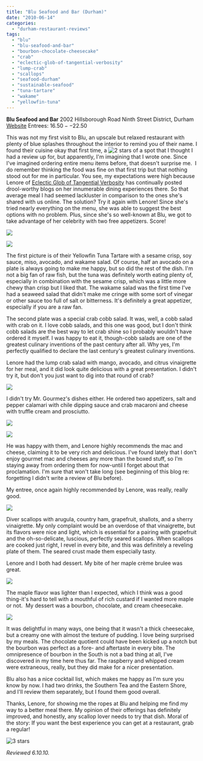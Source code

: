 ```yaml
---
title: "Blu Seafood and Bar (Durham)"
date: "2010-06-14"
categories: 
  - "durham-restaurant-reviews"
tags: 
  - "blu"
  - "blu-seafood-and-bar"
  - "bourbon-chocolate-cheesecake"
  - "crab"
  - "eclectic-glob-of-tangential-verbosity"
  - "lump-crab"
  - "scallops"
  - "seafood-durham"
  - "sustainable-seafood"
  - "tuna-tartare"
  - "wakame"
  - "yellowfin-tuna"
---
```


**Blu Seafood and Bar** 2002 Hillsborough Road Ninth Street District, Durham [Website](http://bluseafoodandbar.com/) Entrees: $16.50--$22.50

This was not my first visit to Blu, an upscale but relaxed restaurant with plenty of blue splashes throughout the interior to remind you of their name. I found their cuisine okay that first time, a ![2 stars](http://s3.amazonaws.com/thegourmez-wpmedia/2009/02/rating_chicken11.gif "rating_chicken11") of a spot that I thought I had a review up for, but apparently, I'm imagining that I wrote one. Since I've imagined ordering entire menu items before, that doesn't surprise me.  I do remember thinking the food was fine on that first trip but that nothing stood out for me in particular. You see, my expectations were high because Lenore of [Eclectic Glob of Tangential Verbosity](http://eronel.blogspot.com/) has continually posted drool-worthy blogs on her innumerable dining experiences there. So that average meal I had seemed lackluster in comparison to the ones she's shared with us online. The solution? Try it again with Lenore! Since she's tried nearly everything on the menu, she was able to suggest the best options with no problem. Plus, since she's so well-known at Blu, we got to take advantage of her celebrity with two free appetizers. Score!

![](http://www.thegourmez.com/gourmez/photos/blu01.JPG)

![](http://www.thegourmez.com/gourmez/photos/blu02.JPG)

The first picture is of their Yellowfin Tuna Tartare with a sesame crisp, soy sauce, miso, avocado, and wakame salad. Of course, half an avocado on a plate is always going to make me happy, but so did the rest of the dish. I'm not a big fan of raw fish, but the tuna was definitely worth eating plenty of, especially in combination with the sesame crisp, which was a little more chewy than crisp but I liked that. The wakame salad was the first time I've had a seaweed salad that didn't make me cringe with some sort of vinegar or other sauce too full of salt or bitterness. It's definitely a great appetizer, especially if you are a raw fan.

The second plate was a special crab cobb salad. It was, well, a cobb salad with crab on it. I love cobb salads, and this one was good, but I don't think cobb salads are the best way to let crab shine so I probably wouldn't have ordered it myself. I was happy to eat it, though-cobb salads are one of the greatest culinary inventions of the past century after all. Why yes, I'm perfectly qualified to declare the last century's greatest culinary inventions.

Lenore had the lump crab salad with mango, avocado, and citrus vinaigrette for her meal, and it did look quite delicious with a great presentation. I didn't try it, but don't you just want to dig into that round of crab?

![](http://www.thegourmez.com/gourmez/photos/blu06.JPG)

I didn't try Mr. Gourmez's dishes either. He ordered two appetizers, salt and pepper calamari with chile dipping sauce and crab macaroni and cheese with truffle cream and prosciutto.

![](http://www.thegourmez.com/gourmez/photos/blu04.JPG)

![](http://www.thegourmez.com/gourmez/photos/blu05.JPG)

He was happy with them, and Lenore highly recommends the mac and cheese, claiming it to be very rich and delicious. I've found lately that I don't enjoy gourmet mac and cheeses any more than the boxed stuff, so I'm staying away from ordering them for now-until I forget about that proclamation. I'm sure that won't take long (see beginning of this blog re: forgetting I didn't write a review of Blu before).

My entree, once again highly recommended by Lenore, was really, really good.

![](http://www.thegourmez.com/gourmez/photos/blu03.JPG)

Diver scallops with arugula, country ham, grapefruit, shallots, and a sherry vinaigrette. My only complaint would be an overdose of that vinaigrette, but its flavors were nice and light, which is essential for a pairing with grapefruit and the oh-so-delicate, luscious, perfectly seared scallops. When scallops are cooked just right, I revel in every bite, and this was definitely a reveling plate of them. The seared crust made them especially tasty.

Lenore and I both had dessert. My bite of her maple crème brulee was great.

![](http://www.thegourmez.com/gourmez/photos/blu09.JPG)

The maple flavor was lighter than I expected, which I think was a good thing-it's hard to tell with a mouthful of rich custard if I wanted more maple or not.  My dessert was a bourbon, chocolate, and cream cheesecake.

![](http://www.thegourmez.com/gourmez/photos/blu08.JPG)

It was delightful in many ways, one being that it wasn't a thick cheesecake, but a creamy one with almost the texture of pudding. I love being surprised by my meals. The chocolate quotient could have been kicked up a notch but the bourbon was perfect as a fore- and aftertaste in every bite. The omnipresence of bourbon in the South is not a bad thing at all, I've discovered in my time here thus far. The raspberry and whipped cream were extraneous, really, but they did make for a nicer presentation.

Blu also has a nice cocktail list, which makes me happy as I'm sure you know by now. I had two drinks, the Southern Tea and the Eastern Shore, and I'll review them separately, but I found them good overall.

Thanks, Lenore, for showing me the ropes at Blu and helping me find my way to a better meal there. My opinion of their offerings has definitely improved, and honestly, any scallop lover needs to try that dish. Moral of the story: If you want the best experience you can get at a restaurant, grab a regular!

![3 stars](http://s3.amazonaws.com/thegourmez-wpmedia/2009/02/rating_avocado1.gif "rating_avocado1")

_Reviewed 6.10.10._
